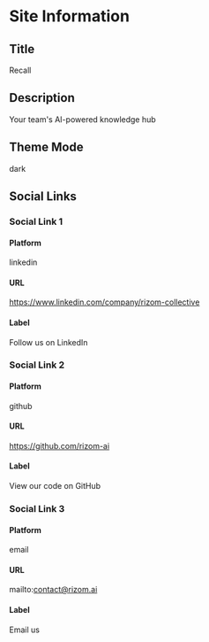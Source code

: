 # Site Information

## Title
Recall

## Description
Your team's AI-powered knowledge hub

## Theme Mode
dark

## Social Links

### Social Link 1

#### Platform
linkedin

#### URL
https://www.linkedin.com/company/rizom-collective

#### Label
Follow us on LinkedIn

### Social Link 2

#### Platform
github

#### URL
https://github.com/rizom-ai

#### Label
View our code on GitHub

### Social Link 3

#### Platform
email

#### URL
mailto:contact@rizom.ai

#### Label
Email us
